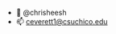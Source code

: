 - 👋 @chrisheesh
- 📫 ceverett1@csuchico.edu

<!---
chrisheesh/chrisheesh is a ✨ special ✨ repository because its `README.md` (this file) appears on your GitHub profile.
You can click the Preview link to take a look at your changes.
--->
